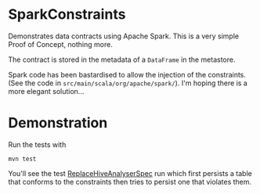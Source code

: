 # SparkConstraints

Demonstrates data contracts using Apache Spark.
This is a very simple Proof of Concept, nothing more.

The contract is stored in the metadata of a `DataFrame` in the metastore.

Spark code has been bastardised to allow the injection of the constraints.
(See the code in `src/main/scala/org/apache/spark/`).
I'm hoping there is a more elegant solution...


# Demonstration

Run the tests with 

`mvn test`

You'll see the test [ReplaceHiveAnalyserSpec](./uk/co/odinconsultants/di/ReplaceHiveAnalyserSpec.scala) 
run which first persists a table that conforms to the constraints then tries to persist one that violates them. 